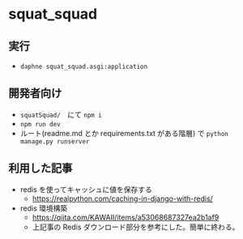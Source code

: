 ﻿# squat_squad

## 実行
* ```daphne squat_squad.asgi:application```

## 開発者向け
* ```squatSquad/```　にて ``` npm i ```
* ```npm run dev```
* ルート(readme.md とか requirements.txt がある階層) で ```python manage.py runserver```

## 利用した記事
* redis を使ってキャッシュに値を保存する
  * https://realpython.com/caching-in-django-with-redis/
* redis 環境構築
  * https://qiita.com/KAWAII/items/a53068687327ea2b1af9
  * 上記事の Redis ダウンロード部分を参考にした。簡単に終わる。  

